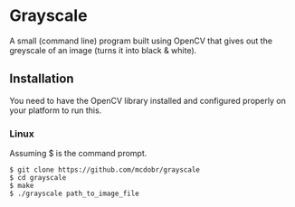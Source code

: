 # Grayscale

A small (command line) program built using OpenCV that gives out the greyscale of an image (turns it into black & white).

## Installation

You need to have the OpenCV library installed and configured properly on your platform to run this.

### Linux
Assuming $ is the command prompt.
```
$ git clone https://github.com/mcdobr/grayscale
$ cd grayscale
$ make
$ ./grayscale path_to_image_file
```
